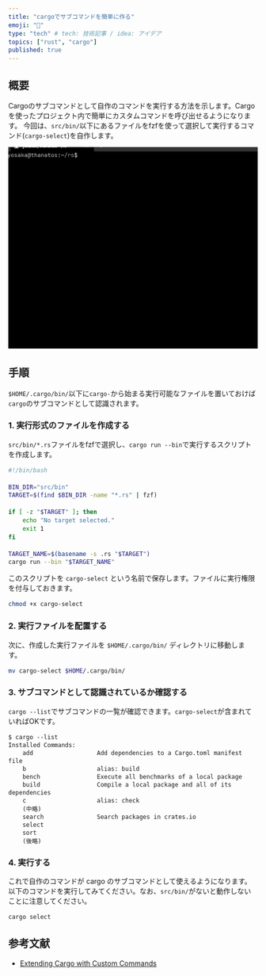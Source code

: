 ```yaml
---
title: "cargoでサブコマンドを簡単に作る"
emoji: "💭"
type: "tech" # tech: 技術記事 / idea: アイデア
topics: ["rust", "cargo"]
published: true
---
```


## 概要

Cargoのサブコマンドとして自作のコマンドを実行する方法を示します。Cargoを使ったプロジェクト内で簡単にカスタムコマンドを呼び出せるようになります。
今回は、`src/bin/`以下にあるファイルをfzfを使って選択して実行するコマンド(`cargo-select`)を自作します。

![img](/images/cargo-select.gif)

## 手順

`$HOME/.cargo/bin/`以下に`cargo-`から始まる実行可能なファイルを置いておけば`cargo`のサブコマンドとして認識されます。

### 1. 実行形式のファイルを作成する

`src/bin/*.rs`ファイルをfzfで選択し、`cargo run --bin`で実行するスクリプトを作成します。

```sh
#!/bin/bash

BIN_DIR="src/bin"
TARGET=$(find $BIN_DIR -name "*.rs" | fzf)

if [ -z "$TARGET" ]; then
	echo "No target selected."
	exit 1
fi

TARGET_NAME=$(basename -s .rs "$TARGET")
cargo run --bin "$TARGET_NAME"
```

このスクリプトを `cargo-select` という名前で保存します。ファイルに実行権限を付与しておきます。

```sh
chmod +x cargo-select
```

### 2. 実行ファイルを配置する

次に、作成した実行ファイルを `$HOME/.cargo/bin/` ディレクトリに移動します。

```sh
mv cargo-select $HOME/.cargo/bin/
```

### 3. サブコマンドとして認識されているか確認する

`cargo --list`でサブコマンドの一覧が確認できます。`cargo-select`が含まれていればOKです。

```
$ cargo --list
Installed Commands:
    add                  Add dependencies to a Cargo.toml manifest file
    b                    alias: build
    bench                Execute all benchmarks of a local package
    build                Compile a local package and all of its dependencies
    c                    alias: check
    (中略)
    search               Search packages in crates.io
    select
    sort
    (後略)
```

### 4. 実行する

これで自作のコマンドが cargo のサブコマンドとして使えるようになります。以下のコマンドを実行してみてください。なお、`src/bin/`がないと動作しないことに注意してください。

```sh
cargo select
```

## 参考文献

- [Extending Cargo with Custom Commands](https://doc.rust-lang.org/book/ch14-05-extending-cargo.html)

